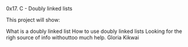 0x17. C - Doubly linked lists

This project will show:

What is a doubly linked list
How to use doubly linked lists
Looking for the righ source of info withouttoo much help.
Gloria Kikwai
